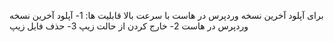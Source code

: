 برای آپلود آخرین نسخه وردپرس در هاست با سرعت بالا 
قابلیت ها:
1- آپلود آخرین نسخه وردپرس در هاست
2- خارج کردن از حالت زیپ
3- حذف فایل زیپ
